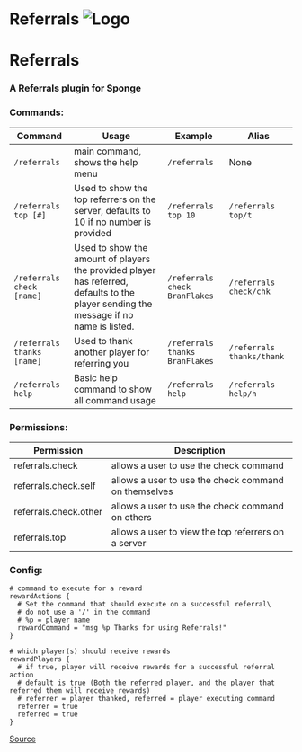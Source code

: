 # Referrals ![Logo](https://github.com/L-E-iT/Referrals/blob/master/src/main/resources/images/Referrals%20Logo%20Small.png)
# Referrals
### A Referrals plugin for Sponge
### Commands:
Command | Usage | Example | Alias
--- | --- | --- | ---
```/referrals``` | main command, shows the help menu | ```/referrals``` | None
```/referrals top [#]``` | Used to show the top referrers on the server, defaults to 10 if no number is provided | ```/referrals top 10``` | ```/referrals top/t```
```/referrals check [name]``` | Used to show the amount of players the provided player has referred, defaults to the player sending the message if no name is listed. | ```/referrals check BranFlakes``` | ```/referrals check/chk```
```/referrals thanks [name]``` | Used to thank another player for referring you | ```/referrals thanks BranFlakes``` | ```/referrals thanks/thank```
```/referrals help``` | Basic help command to show all command usage | ```/referrals help``` | ```/referrals help/h```


### Permissions:
Permission | Description
---|---
referrals.check | allows a user to use the check command
referrals.check.self | allows a user to use the check command on themselves
referrals.check.other | allows a user to use the check command on others
referrals.top | allows a user to view the top referrers on a server

### Config:
```
# command to execute for a reward
rewardActions {
  # Set the command that should execute on a successful referral\
  # do not use a '/' in the command
  # %p = player name
  rewardCommand = "msg %p Thanks for using Referrals!"
}

# which player(s) should receive rewards
rewardPlayers {
  # if true, player will receive rewards for a successful referral action
  # default is true (Both the referred player, and the player that referred them will receive rewards)
  # referrer = player thanked, referred = player executing command
  referrer = true
  referred = true
}
```

[Source](https://github.com/L-E-iT/Referrals)

